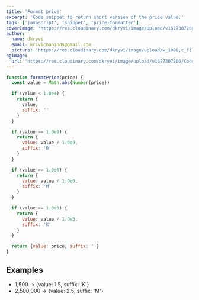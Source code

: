 ```yaml
---
title: 'Format price'
excerpt: 'Code snippet to return short version of the price value.'
tags: ['javascript', 'snippet', 'price-formatter']
coverImage: 'https://res.cloudinary.com/dkryvi/image/upload/v1627307206/Code%20Templates/covers/cover_wyom8x.jpg'
author:
  name: dkryvi
  email: krivichaninds@gmail.com
  picture: 'https://res.cloudinary.com/dkryvi/image/upload/w_1000,c_fill,ar_1:1,g_auto,r_max,bo_5px_solid_red,b_rgb:262c35/v1627306839/Code%20Templates/authors/dkryvi_sfy4ur.jpg'
ogImage:
  url: 'https://res.cloudinary.com/dkryvi/image/upload/v1627307206/Code%20Templates/covers/cover_wyom8x.jpg'
---
```


```js
function formatPrice(price) {
  const value = Math.abs(Number(price))

  if (value < 1.0e4) {
    return {
      value,
      suffix: ''
    }
  }

  if (value >= 1.0e9) {
    return {
      value: value / 1.0e9,
      suffix: 'B'
    }
  }

  if (value >= 1.0e6) {
    return {
      value: value / 1.0e6,
      suffix: 'M'
    }
  }

  if (value >= 1.0e3) {
    return {
      value: value / 1.0e3,
      suffix: 'K'
    }
  }

  return {value: price, suffix: ''}
}
```

## Examples

- 1,500 -> {value: 1.5, suffix: 'K'}
- 2,500,000 -> {value: 2.5, suffix: 'M'}
